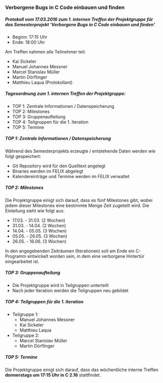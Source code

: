 ### Verborgene Bugs in C Code einbauen und finden
##### Protokoll vom 17.03.2016 zum 1. internen Treffen der Projektgruppe für das Semesterprojekt 'Verborgene Bugs in C Code einbauen und finden'

- Beginn: 17:15 Uhr
- Ende:   18:00 Uhr

Am Treffen nahmen alle Teilnehmer teil:

- Kai Sickeler
- Manuel Johannes Messner
- Marcel Stanislav Müller
- Martin Dörflinger
- Matthieu Laqua (Protokollant)

##### Tagesordnung zum 1. internen Treffen der Projektgruppe:
- TOP 1: Zentrale Informationen / Datenspeicherung
- TOP 2: Milestones
- TOP 3: Gruppenaufteilung
- TOP 4: Teilgruppen für die 1. Iteration
- TOP 5: Termine

##### TOP 1: Zentrale Informationen / Datenspeicherung
Während des Semesterprojekts erzeugte / entstehende Daten werden wie folgt
gespeichert:

- Git Repository wird für den Quelltext angelegt
- Binaries werden im FELIX abgelegt
- Kalendereinträge und Termine werden im FELIX verwaltet

##### TOP 2: Milestones
Die Projektgruppe einigt sich darauf, dass es fünf Milestones gibt, wobei jedem
dieser Milestones eine bestimmte Menge Zeit zugeteilt wird. Die Einteilung
sieht wie folgt aus:

- 17.03. - 31.03. (2 Wochen)
- 31.03. - 14.04. (2 Wochen)
- 14.04. - 05.05. (3 Wochen)
- 05.05. - 26.05. (3 Wochen)
- 26.05. - 16.06. (3 Wochen)

In den angegebenden Zeiträumen (Iterationen) soll am Ende ein C-Programm
entwickelt worden sein, in dem eine verborgene Hintertür eingearbeitet ist.

##### TOP 3: Gruppenaufteilung
- Die Projektgruppe wird in Teilgruppen unterteilt
- Nach jeder Iteration werden die Teilgruppen neu gebildet

##### TOP 4: Teilgruppen für die 1. Iteration
- Teilgruppe 1:
    - Manuel Johannes Messner
    - Kai Sickeler
    - Matthieu Laqua
- Teilgruppe 2:
    - Marcel Stanislav Müller
    - Martin Dörflinger

##### TOP 5: Termine
Die Projektgruppe einigt sich darauf, dass das wöchentliche interne Treffen
**donnerstags um 17:15 Uhr in C 2.16** stattfindet.

